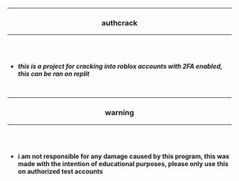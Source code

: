 --------

### <p align="center">authcrack</p>

---------

<br><br>
<strong> <i>
* this is a project for cracking into roblox accounts with 2FA enabled, this can be ran on replit
</strong> </i>
</br>

--------

### <p align="center">warning</p>

--------
<br><br>
<strong>
* i am not responsible for any damage caused by this program, this was made with the intention of educational purposes, please only use this on authorized test accounts
</strong>
</br>
